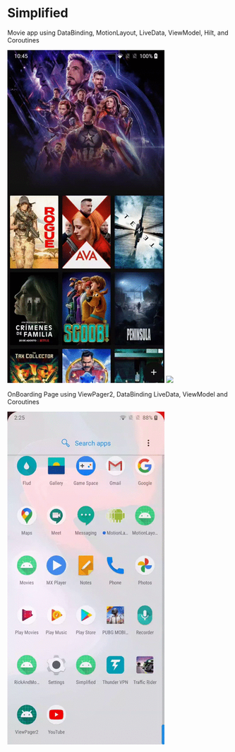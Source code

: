 # Simplified
Movie app using DataBinding, MotionLayout, LiveData, ViewModel, Hilt, and Coroutines

![](fab_button.gif)
![](transition.gif)

OnBoarding Page using ViewPager2, DataBinding LiveData, ViewModel and Coroutines

![](bottom_bar.gif)
